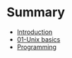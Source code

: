 # Summary

* [Introduction](README.md)
* [01-Unix basics](unix_basics.md)
* [Programming](programming.md)

